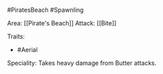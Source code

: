 #PiratesBeach #Spawnling

Area: [[Pirate's Beach]]
Attack: [[Bite]]

Traits:
- #Aerial

Speciality: Takes heavy damage from Butter attacks.